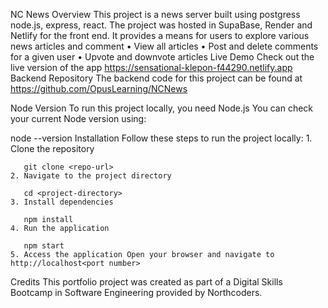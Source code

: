 NC News 
Overview
This project is a news server built using postgress node.js, express, react. The project was hosted in SupaBase, Render and Netlify for the front end.  It provides a means for users to explore various news articles and comment 
    • View all articles 
    • Post and delete comments for a given user
    • Upvote and downvote articles 
Live Demo
Check out the live version of the app https://sensational-klepon-f44290.netlify.app
Backend Repository
The backend code for this project can be found at https://github.com/OpusLearning/NCNews

Node Version
To run this project locally, you need Node.js  You can check your current Node version using:

node --version
Installation
Follow these steps to run the project locally:
    1. Clone the repository
       
       git clone <repo-url>
    2. Navigate to the project directory
       
       cd <project-directory>
    3. Install dependencies
       
       npm install
    4. Run the application
       
       npm start
    5. Access the application Open your browser and navigate to http://localhost<port number>
Credits
This portfolio project was created as part of a Digital Skills Bootcamp in Software Engineering provided by Northcoders.
